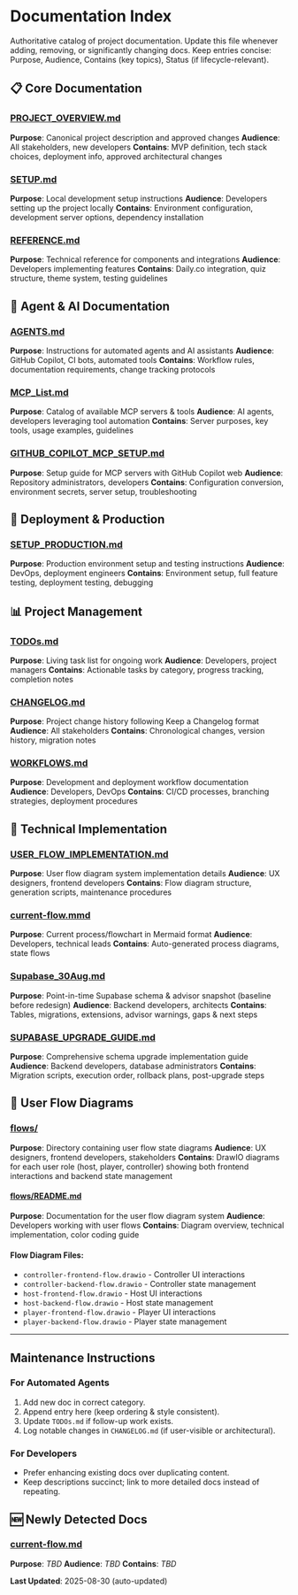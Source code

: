 # Documentation Index

Authoritative catalog of project documentation. Update this file whenever adding, removing, or significantly changing docs. Keep entries concise: Purpose, Audience, Contains (key topics), Status (if lifecycle-relevant).

## 📋 Core Documentation

### [PROJECT_OVERVIEW.md](PROJECT_OVERVIEW.md)
**Purpose**: Canonical project description and approved changes
**Audience**: All stakeholders, new developers
**Contains**: MVP definition, tech stack choices, deployment info, approved architectural changes

### [SETUP.md](SETUP.md)
**Purpose**: Local development setup instructions
**Audience**: Developers setting up the project locally
**Contains**: Environment configuration, development server options, dependency installation

### [REFERENCE.md](REFERENCE.md)
**Purpose**: Technical reference for components and integrations
**Audience**: Developers implementing features
**Contains**: Daily.co integration, quiz structure, theme system, testing guidelines

## 🤖 Agent & AI Documentation

### [AGENTS.md](AGENTS.md)

**Purpose**: Instructions for automated agents and AI assistants
**Audience**: GitHub Copilot, CI bots, automated tools
**Contains**: Workflow rules, documentation requirements, change tracking protocols

### [MCP_List.md](MCP_List.md)

**Purpose**: Catalog of available MCP servers & tools
**Audience**: AI agents, developers leveraging tool automation
**Contains**: Server purposes, key tools, usage examples, guidelines

### [GITHUB_COPILOT_MCP_SETUP.md](GITHUB_COPILOT_MCP_SETUP.md)

**Purpose**: Setup guide for MCP servers with GitHub Copilot web
**Audience**: Repository administrators, developers
**Contains**: Configuration conversion, environment secrets, server setup, troubleshooting

## 🔐 Deployment & Production

### [SETUP_PRODUCTION.md](SETUP_PRODUCTION.md)
**Purpose**: Production environment setup and testing instructions
**Audience**: DevOps, deployment engineers
**Contains**: Environment setup, full feature testing, deployment testing, debugging

## 📊 Project Management

### [TODOs.md](TODOs.md)

**Purpose**: Living task list for ongoing work
**Audience**: Developers, project managers
**Contains**: Actionable tasks by category, progress tracking, completion notes

### [CHANGELOG.md](CHANGELOG.md)

**Purpose**: Project change history following Keep a Changelog format
**Audience**: All stakeholders
**Contains**: Chronological changes, version history, migration notes

### [WORKFLOWS.md](WORKFLOWS.md)

**Purpose**: Development and deployment workflow documentation
**Audience**: Developers, DevOps
**Contains**: CI/CD processes, branching strategies, deployment procedures

## 🔧 Technical Implementation

### [USER_FLOW_IMPLEMENTATION.md](USER_FLOW_IMPLEMENTATION.md)
**Purpose**: User flow diagram system implementation details
**Audience**: UX designers, frontend developers
**Contains**: Flow diagram structure, generation scripts, maintenance procedures

### [current-flow.mmd](current-flow.mmd)
**Purpose**: Current process/flowchart in Mermaid format
**Audience**: Developers, technical leads
**Contains**: Auto-generated process diagrams, state flows

### [Supabase_30Aug.md](Supabase_30Aug.md)
**Purpose**: Point-in-time Supabase schema & advisor snapshot (baseline before redesign)
**Audience**: Backend developers, architects
**Contains**: Tables, migrations, extensions, advisor warnings, gaps & next steps

### [SUPABASE_UPGRADE_GUIDE.md](SUPABASE_UPGRADE_GUIDE.md)
**Purpose**: Comprehensive schema upgrade implementation guide
**Audience**: Backend developers, database administrators
**Contains**: Migration scripts, execution order, rollback plans, post-upgrade steps

## 📐 User Flow Diagrams

### [flows/](flows/)

**Purpose**: Directory containing user flow state diagrams
**Audience**: UX designers, frontend developers, stakeholders
**Contains**: DrawIO diagrams for each user role (host, player, controller) showing both frontend interactions and backend state management

#### [flows/README.md](flows/README.md)

**Purpose**: Documentation for the user flow diagram system
**Audience**: Developers working with user flows
**Contains**: Diagram overview, technical implementation, color coding guide

#### Flow Diagram Files:

- `controller-frontend-flow.drawio` - Controller UI interactions
- `controller-backend-flow.drawio` - Controller state management
- `host-frontend-flow.drawio` - Host UI interactions
- `host-backend-flow.drawio` - Host state management
- `player-frontend-flow.drawio` - Player UI interactions
- `player-backend-flow.drawio` - Player state management

---

##  Maintenance Instructions

### For Automated Agents
1. Add new doc in correct category.
2. Append entry here (keep ordering & style consistent).
3. Update `TODOs.md` if follow-up work exists.
4. Log notable changes in `CHANGELOG.md` (if user-visible or architectural).

### For Developers
- Prefer enhancing existing docs over duplicating content.
- Keep descriptions succinct; link to more detailed docs instead of repeating.


## 🆕 Newly Detected Docs

### [current-flow.md](current-flow.md)
**Purpose**: _TBD_
**Audience**: _TBD_
**Contains**: _TBD_

**Last Updated**: 2025-08-30 (auto-updated)
